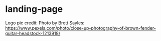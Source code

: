 # landing-page
Logo pic credit: Photo by Brett Sayles: https://www.pexels.com/photo/close-up-photography-of-brown-fender-guitar-headstock-1213918/